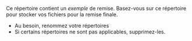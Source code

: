 Ce répertoire contient un *exemple* de remise. 
Basez-vous sur ce répertoire pour stocker vos fichiers pour la remise finale.
- Au besoin, renommez votre répertoires
- Si certains répertoires ne sont pas applicables, supprimez-les.
